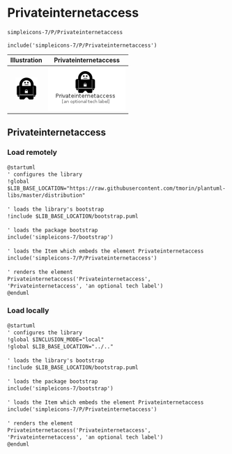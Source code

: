 # Privateinternetaccess


```text
simpleicons-7/P/Privateinternetaccess
```

```text
include('simpleicons-7/P/Privateinternetaccess')
```



| Illustration | Privateinternetaccess |
| :---: | :---: |
| ![illustration for Illustration](../../simpleicons-7/P/Privateinternetaccess.png) | ![illustration for Privateinternetaccess](../../simpleicons-7/P/Privateinternetaccess.Local.png) |




## Privateinternetaccess

### Load remotely
```plantuml
@startuml
' configures the library
!global $LIB_BASE_LOCATION="https://raw.githubusercontent.com/tmorin/plantuml-libs/master/distribution"

' loads the library's bootstrap
!include $LIB_BASE_LOCATION/bootstrap.puml

' loads the package bootstrap
include('simpleicons-7/bootstrap')

' loads the Item which embeds the element Privateinternetaccess
include('simpleicons-7/P/Privateinternetaccess')

' renders the element
Privateinternetaccess('Privateinternetaccess', 'Privateinternetaccess', 'an optional tech label')
@enduml
```

### Load locally
```plantuml
@startuml
' configures the library
!global $INCLUSION_MODE="local"
!global $LIB_BASE_LOCATION="../.."

' loads the library's bootstrap
!include $LIB_BASE_LOCATION/bootstrap.puml

' loads the package bootstrap
include('simpleicons-7/bootstrap')

' loads the Item which embeds the element Privateinternetaccess
include('simpleicons-7/P/Privateinternetaccess')

' renders the element
Privateinternetaccess('Privateinternetaccess', 'Privateinternetaccess', 'an optional tech label')
@enduml
```

